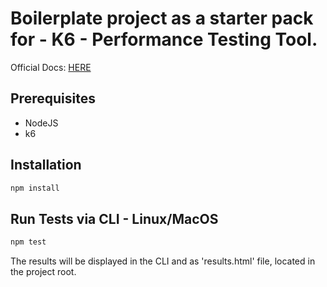# Boilerplate project as a starter pack for - K6 - Performance Testing Tool.

Official Docs: [HERE](https://k6.io/docs/)

## Prerequisites
- NodeJS
- k6

## Installation
```sh
npm install
```

## Run Tests via CLI - Linux/MacOS
```sh
npm test
```

The results will be displayed in the CLI and as 'results.html' file, located in the project root.
